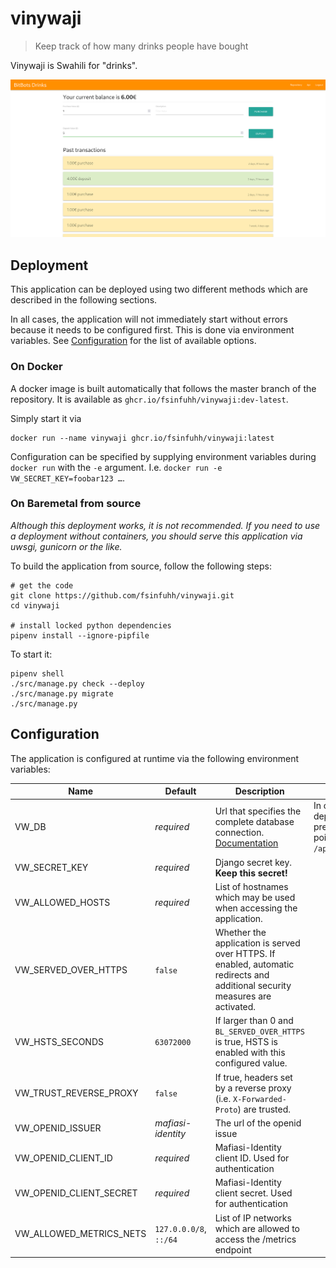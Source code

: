 # vinywaji

> Keep track of how many drinks people have bought

Vinywaji is Swahili for "drinks".

![screenshot](.screenshot.png)

## Deployment

This application can be deployed using two different methods which are described in the following sections.

In all cases, the application will not immediately start without errors because it needs to be configured first.
This is done via environment variables.
See [Configuration](#configuration) for the list of available options.

### On Docker

A docker image is built automatically that follows the master branch of the repository.
It is available as `ghcr.io/fsinfuhh/vinywaji:dev-latest`.

Simply start it via

```shell
docker run --name vinywaji ghcr.io/fsinfuhh/vinywaji:latest
```

Configuration can be specified by supplying environment variables during `docker run` with the `-e` argument.
I.e. `docker run -e VW_SECRET_KEY=foobar123 …`.

### On Baremetal from source

*Although this deployment works, it is not recommended. If you need to use a deployment without containers, you should
serve this application via uwsgi, gunicorn or the like.*

To build the application from source, follow the following steps:

```shell
# get the code
git clone https://github.com/fsinfuhh/vinywaji.git
cd vinywaji

# install locked python dependencies
pipenv install --ignore-pipfile
```

To start it:

```shell
pipenv shell
./src/manage.py check --deploy
./src/manage.py migrate
./src/manage.py
```

## Configuration

The application is configured at runtime via the following environment variables:

| Name                     | Default                | Description                                                                                                                   | Notes                                                                                                                                                                       |
|--------------------------|------------------------|-------------------------------------------------------------------------------------------------------------------------------|-----------------------------------------------------------------------------------------------------------------------------------------------------------------------------|
| VW_DB                    | *required*             | Url that specifies the complete database connection. [Documentation](https://pypi.org/project/dj-database-url/)               | In container based deployments this preconfigured to point to `/app/data/db.sqlite`                                                                                         |
| VW_SECRET_KEY            | *required*             | Django secret key. **Keep this secret!**                                                                                      |                                                                                                                                                                             |
| VW_ALLOWED_HOSTS         | *required*             | List of hostnames which may be used when accessing the application.                                                           |                                                                                                                                                                             |
| VW_SERVED_OVER_HTTPS     | `false`                | Whether the application is served over HTTPS. If enabled, automatic redirects and additional security measures are activated. |                                                                                                                                                                             |
| VW_HSTS_SECONDS          | `63072000`             | If larger than 0 and `BL_SERVED_OVER_HTTPS` is true, HSTS is enabled with this configured value.                              |                                                                                                                                                                             |
| VW_TRUST_REVERSE_PROXY   | `false`                | If true, headers set by a reverse proxy (i.e. `X-Forwarded-Proto`) are trusted.                                               |                                                                                                                                                                             |
| VW_OPENID_ISSUER         | *mafiasi-identity*     | The url of the openid issue                                                                                                   |                                                                                                                                                                             |
| VW_OPENID_CLIENT_ID      | *required*             | Mafiasi-Identity client ID. Used for authentication                                                                           |                                                                                                                                                                             |
| VW_OPENID_CLIENT_SECRET  | *required*             | Mafiasi-Identity client secret. Used for authentication                                                                       |                                                                                                                                                                             |
| VW_ALLOWED_METRICS_NETS  | `127.0.0.0/8`, `::/64` | List of IP networks which are allowed to access the /metrics endpoint                                                         |                                                                                                                                                                             |
